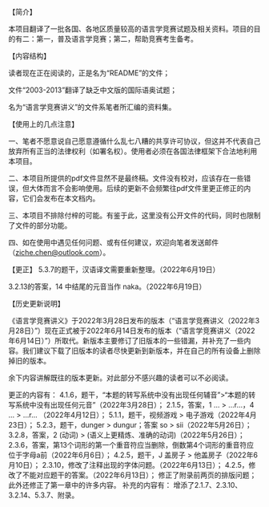 【简介】

本项目翻译了一批各国、各地区质量较高的语言学竞赛试题及相关资料。项目的目的有二：第一，普及语言学竞赛；第二，帮助竞赛考生备考。


【内容结构】

读者现在正在阅读的，正是名为“README”的文件；

文件“2003-2013”翻译了缺乏中文版的国际语奥试题；

名为“语言学竞赛讲义”的文件系笔者所汇编的资料集。


【使用上的几点注意】

一、笔者不愿意说自己愿意遵循什么乱七八糟的共享许可协议，但这并不代表自己放弃所有正当的法律权利（如署名权）。使用者必须在各国法律框架下合法地利用本项目。

二、本项目所提供的pdf文件显然不是最终稿。文件没有校对，应该存在一些错误，但大体而言不会影响使用。后续的更新不会频繁往pdf文件里更正修正的内容，它们会发布在本文档内。

三、本项目不排除付梓的可能。有鉴于此，这里没有公开文件的代码，同时也限制了文件的部分功能。

四、如在使用中遇见任何问题、或有任何建议，欢迎向笔者发送邮件（ziche.chen@outlook.com）。


【更正】
5.3.7的题干，汉语译文需要重新整理。（2022年6月19日）

3.2.13的答案，14 中结尾的元音当作 naka。（2022年6月19日）


【历史更新说明】

《语言学竞赛讲义》于2022年3月28日发布的版本（“语言学竞赛讲义（2022年3月28日）”）现在正式被于2022年6月14日发布的版本（“语言学竞赛讲义（2022年6月14日）”）所取代。新版本主要修订了旧版本的一些错漏，并补充了一些内容。我们建议下载了旧版本的读者尽快更新到新版本，并在自己的所有设备上删除掉旧的版本。

余下内容讲解既往的版本更新。对此部分不感兴趣的读者可以不必阅读。

更正的内容有：
    4.1.6，题干，“本题的转写系统中没有出现任何辅音”>“本题的转写系统中没有出现任何元音”（2022年3月28日）；
    2.1.5，答案，1 ... > ...r...，4 ... > ...r...  （2022年4月12日）；
    5.1.1，题干，视频游戏 > 电子游戏（2022年4月23日）；
    5.2.3，题干，dunger > dungur；答案 so > sii（2022年5月26日）；
    3.2.8，答案，2 (动词) > (语义上更精炼、准确的动词)（2022年5月26日）；
    2.3.6，答案，第13个词形的第一个重音符应当删除，倒数第4个词形的重音符应位于字母a前（2022年6月6日）；
    4.2.5，题干，J 盖房子 > 他盖房子（2022年6月10日）；
    2.3.10，修改了注释出现的字体问题。（2022年6月13日）；
    4.2.5，修改了不能对应题干的答案。（2022年6月13日）；
    修正了附录前两页的排版问题；
    此外还修正了第一章中的许多内容。
补充的内容有：
    增添了2.1.7、2.3.10、3.2.14、5.3.7、附录。

